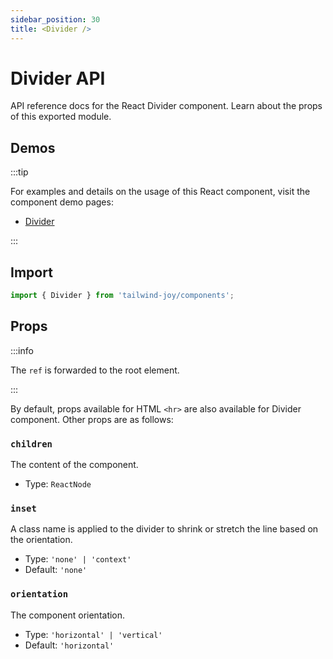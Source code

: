 ```yaml
---
sidebar_position: 30
title: <Divider />
---
```


# Divider API

<AvailableFrom version="0.3.0" />

API reference docs for the React Divider component.
Learn about the props of this exported module.

## Demos

:::tip

For examples and details on the usage of this React component, visit the component demo pages:

- [Divider](../components/divider)

:::

## Import

```jsx
import { Divider } from 'tailwind-joy/components';
```

## Props

:::info

The `ref` is forwarded to the root element.

:::

By default, props available for HTML `<hr>` are also available for Divider component.
Other props are as follows:

### `children`

The content of the component.

- Type: `ReactNode`

### `inset`

A class name is applied to the divider to shrink or stretch the line based on the orientation.

- Type: `'none' | 'context'`
- Default: `'none'`

### `orientation`

The component orientation.

- Type: `'horizontal' | 'vertical'`
- Default: `'horizontal'`
